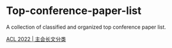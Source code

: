 # Top-conference-paper-list
A collection of classified and organized top conference paper list.

[ACL 2022 | 主会长文分类](./ACL_2022_main_long.md)
